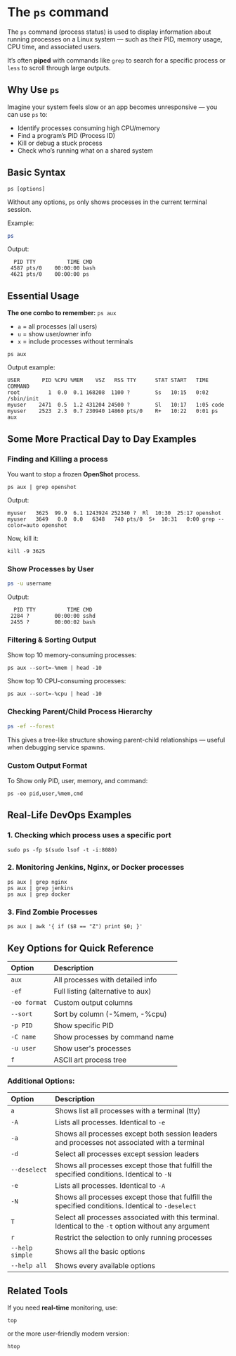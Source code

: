# The `ps` command

The `ps` command (process status) is used to display information about running processes on a Linux system — such as their PID, memory usage, CPU time, and associated users.

It’s often **piped** with commands like `grep` to search for a specific process or `less` to scroll through large outputs.

## Why Use `ps`

Imagine your system feels slow or an app becomes unresponsive — you can use `ps` to:
- Identify processes consuming high CPU/memory
- Find a program’s PID (Process ID)
- Kill or debug a stuck process
- Check who’s running what on a shared system

## Basic Syntax

```
ps [options]
```

Without any options, `ps` only shows processes in the current terminal session.

Example:
```bash
ps
```

Output:
```
  PID TTY          TIME CMD
 4587 pts/0    00:00:00 bash
 4621 pts/0    00:00:00 ps
```

## Essential Usage

**The one combo to remember:** `ps aux`
- `a` = all processes (all users)
- `u` = show user/owner info
- `x` = include processes without terminals

```
ps aux
```

Output example:
```
USER       PID %CPU %MEM    VSZ   RSS TTY      STAT START   TIME COMMAND
root         1  0.0  0.1 168208  1100 ?        Ss   10:15   0:02 /sbin/init
myuser    2471  0.5  1.2 431204 24500 ?        Sl   10:17   1:05 code
myuser    2523  2.3  0.7 230940 14860 pts/0    R+   10:22   0:01 ps aux
```

## Some More Practical Day to Day Examples

### Finding and Killing a process

You want to stop a frozen **OpenShot** process.

```
ps aux | grep openshot
```

Output:
```
myuser   3625  99.9  6.1 1243924 252340 ?  Rl  10:30  25:17 openshot
myuser   3649   0.0  0.0   6348   740 pts/0  S+  10:31   0:00 grep --color=auto openshot
```

Now, kill it:
```
kill -9 3625
```

### Show Processes by User
```bash
ps -u username
```

Output:
```
  PID TTY          TIME CMD
 2284 ?        00:00:00 sshd
 2455 ?        00:00:02 bash
```

### Filtering & Sorting Output

Show top 10 memory-consuming processes:
```
ps aux --sort=-%mem | head -10
```

Show top 10 CPU-consuming processes:
```
ps aux --sort=-%cpu | head -10
```

### Checking Parent/Child Process Hierarchy
```bash
ps -ef --forest
```
This gives a tree-like structure showing parent-child relationships — useful when debugging service spawns.

### Custom Output Format
To Show only PID, user, memory, and command:
```
ps -eo pid,user,%mem,cmd
```

## Real-Life DevOps Examples

### 1. Checking which process uses a specific port
```
sudo ps -fp $(sudo lsof -t -i:8080)
```

### 2. Monitoring Jenkins, Nginx, or Docker processes
```
ps aux | grep nginx
ps aux | grep jenkins
ps aux | grep docker
```

### 3. Find Zombie Processes
```
ps aux | awk '{ if ($8 == "Z") print $0; }'
```

## Key Options for Quick Reference

| Option | Description |
|:-------|:------------|
| `aux` | All processes with detailed info |
| `-ef` | Full listing (alternative to aux) |
| `-eo format` | Custom output columns |
| `--sort` | Sort by column (-%mem, -%cpu) |
| `-p PID` | Show specific PID |
| `-C name` | Show processes by command name |
| `-u user` | Show user's processes |
| `f` | ASCII art process tree |

### Additional Options:

|**Option**   |**Description**   |
|:---|:---|
|`a`|Shows list all processes with a terminal (tty)|
|`-A`|Lists all processes. Identical to `-e`|
|`-a`|Shows all processes except both session leaders and processes not associated with a terminal|
|`-d`|Select all processes except session leaders|
|`--deselect`|Shows all processes except those that fulfill the specified conditions. Identical to `-N`|
|`-e`|Lists all processes. Identical to `-A`|
|`-N`|Shows all processes except those that fulfill the specified conditions. Identical to `-deselect`|
|`T`|Select all processes associated with this terminal. Identical to the `-t` option without any argument|
|`r`|Restrict the selection to only running processes|
|`--help simple`|Shows all the basic options|
|`--help all`|Shows every available options|

## Related Tools

If you need **real-time** monitoring, use:
```
top
```
or the more user-friendly modern version:
```
htop
```


